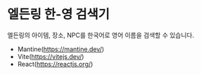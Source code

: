 # 엘든링 한-영 검색기

엘든링의 아이템, 장소, NPC를 한국어로 영어 이름을 검색할 수 있습니다.

- Mantine(https://mantine.dev/)
- Vite(https://vitejs.dev/)
- React(https://reactjs.org/)
